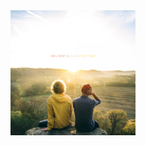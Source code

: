 <a href="https://open.spotify.com/album/05GnUxeKyA4eJLiCQQeeVY?si=A-WasrXuQ_maDK6M3jjN2w">
  <img src="https://raw.githubusercontent.com/darinjyoung/Data-Science-Projects/main/air%20for%20free.png" width="200" height="200">
</a>

